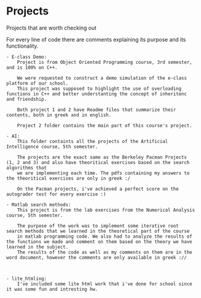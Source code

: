 # Projects
Projects that are worth checking out

For every line of code there are comments explaining its purpose and its functionality.

    - E-class Demo:
        Project is from Object Oriented Programming course, 3rd semester, and is 100% on C++.

        We were requested to construct a demo simulation of the e-class platform of our school.
        This project was supposed to highlight the use of overloading functions in C++ and better understanting the concept of inheritenc and friendship.

        Both project 1 and 2 have Readme files that summarize their contents, both in greek and in english.

        Project 2 folder contains the main part of this course's project.
    
    - AI:
        This folder containts all the projects of the Artificial Intelligence course, 5th semester.

        The projects are the exact same as the Berkeley Pacman Projects (1, 2 and 3) and also have theoritical exercises based on the search algorithms that 
        we are implementing each time. The pdfs containing my answers to the theoritical exercises are only in greek :/
        
        On the Pacman projects, i've achieved a perfect score on the autograder test for every exercise :)

    - Matlab search methods:
        This project is from the lab exercises from the Numerical Analysis course, 5th semester.

        Τhe purpose of the work was to implement some iterative root search methods that we learned in the theoretical part of the course 
        in matlab programming code. We also had to analyze the results of the functions we made and comment on them based on the theory we have learned in the subject. 
        The results of the code as well as my comments on them are in the word document, however the comments are only available in greek ://



    - lite_htmling:
        I've included some lite html work that i've done for school since it was some fun and intresting hw.

